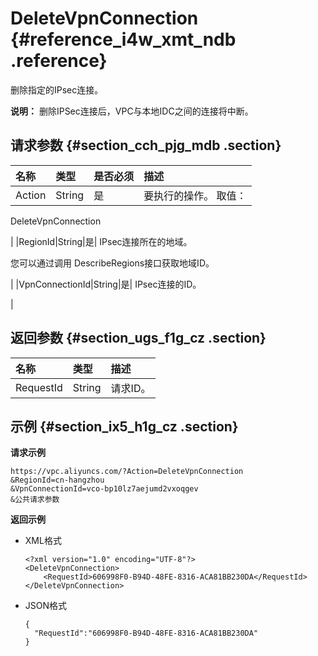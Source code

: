 # DeleteVpnConnection {#reference_i4w_xmt_ndb .reference}

删除指定的IPsec连接。

**说明：** 删除IPSec连接后，VPC与本地IDC之间的连接将中断。

## 请求参数 {#section_cch_pjg_mdb .section}

|名称|类型|是否必须|描述|
|:-|:-|:---|:-|
|Action|String|是| 要执行的操作。 取值：

 DeleteVpnConnection

 |
|RegionId|String|是| IPsec连接所在的地域。

 您可以通过调用 DescribeRegions接口获取地域ID。

 |
|VpnConnectionId|String|是| IPsec连接的ID。

 |

## 返回参数 {#section_ugs_f1g_cz .section}

|名称|类型|描述|
|:-|:-|:-|
|RequestId|String|请求ID。|

## 示例 {#section_ix5_h1g_cz .section}

**请求示例**

``` {#createVPCpub}
https://vpc.aliyuncs.com/?Action=DeleteVpnConnection
&RegionId=cn-hangzhou
&VpnConnectionId=vco-bp10lz7aejumd2vxoqgev
&公共请求参数
```

**返回示例**

-   XML格式

    ```
    <?xml version="1.0" encoding="UTF-8"?>
    <DeleteVpnConnection>
        <RequestId>606998F0-B94D-48FE-8316-ACA81BB230DA</RequestId>
    </DeleteVpnConnection>
    ```

-   JSON格式

    ```
    {
      "RequestId":"606998F0-B94D-48FE-8316-ACA81BB230DA"
    }
    ```


